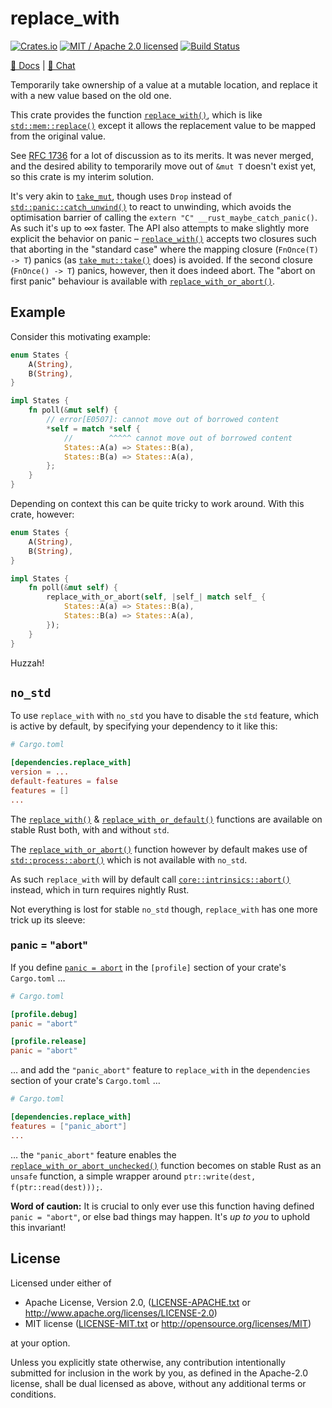 # replace_with

[![Crates.io](https://img.shields.io/crates/v/replace_with.svg?maxAge=86400)](https://crates.io/crates/replace_with)
[![MIT / Apache 2.0 licensed](https://img.shields.io/crates/l/replace_with.svg?maxAge=2592000)](#License)
[![Build Status](https://dev.azure.com/alecmocatta/replace_with/_apis/build/status/tests?branchName=master)](https://dev.azure.com/alecmocatta/replace_with/_build?definitionId=11)

[📖 Docs](https://docs.rs/replace_with) | [💬 Chat](https://constellation.zulipchat.com/#narrow/stream/213236-subprojects)

Temporarily take ownership of a value at a mutable location, and replace it with a new value based on the old one.

This crate provides the function [`replace_with()`](https://docs.rs/replace_with/0.1/replace_with/fn.replace_with.html), which is like [`std::mem::replace()`](https://doc.rust-lang.org/std/mem/fn.replace.html) except it allows the replacement value to be mapped from the original value.

See [RFC 1736](https://github.com/rust-lang/rfcs/pull/1736) for a lot of discussion as to its merits. It was never merged, and the desired ability to temporarily move out of `&mut T` doesn't exist yet, so this crate is my interim solution.

It's very akin to [`take_mut`](https://github.com/Sgeo/take_mut), though uses `Drop` instead of [`std::panic::catch_unwind()`](https://doc.rust-lang.org/std/panic/fn.catch_unwind.html) to react to unwinding, which avoids the optimisation barrier of calling the `extern "C" __rust_maybe_catch_panic()`. As such it's up to ∞x faster. The API also attempts to make slightly more explicit the behavior on panic – [`replace_with()`](https://docs.rs/replace_with/0.1/replace_with/fn.replace_with.html) accepts two closures such that aborting in the "standard case" where the mapping closure (`FnOnce(T) -> T`) panics (as [`take_mut::take()`](https://docs.rs/take_mut/0.2.2/take_mut/fn.take.html) does) is avoided. If the second closure (`FnOnce() -> T`) panics, however, then it does indeed abort. The "abort on first panic" behaviour is available with [`replace_with_or_abort()`](https://docs.rs/replace_with/0.1/replace_with/fn.replace_with_or_abort.html).

## Example

Consider this motivating example:

```rust
enum States {
    A(String),
    B(String),
}

impl States {
    fn poll(&mut self) {
        // error[E0507]: cannot move out of borrowed content
        *self = match *self {
            //        ^^^^^ cannot move out of borrowed content
            States::A(a) => States::B(a),
            States::B(a) => States::A(a),
        };
    }
}
```

Depending on context this can be quite tricky to work around. With this crate, however:

```rust
enum States {
    A(String),
    B(String),
}

impl States {
    fn poll(&mut self) {
        replace_with_or_abort(self, |self_| match self_ {
            States::A(a) => States::B(a),
            States::B(a) => States::A(a),
        });
    }
}
```

Huzzah!

## `no_std`

To use `replace_with` with `no_std` you have to disable the `std` feature, which is active by default, by specifying your dependency to it like this:

```toml
# Cargo.toml

[dependencies.replace_with]
version = ...
default-features = false
features = []
...
```

The [`replace_with()`](https://docs.rs/replace_with/0.1/replace_with/fn.replace_with.html) & [`replace_with_or_default()`](https://docs.rs/replace_with/0.1/replace_with/fn.replace_with_or_default.html) functions are available on stable Rust both, with and without `std`.

The [`replace_with_or_abort()`](https://docs.rs/replace_with/0.1/replace_with/fn.replace_with_or_abort.html) function however by default makes use of [`std::process::abort()`](https://doc.rust-lang.org/std/process/fn.abort.html) which is not available with `no_std`.

As such `replace_with` will by default call [`core::intrinsics::abort()`](https://doc.rust-lang.org/core/intrinsics/fn.abort.html) instead, which in turn requires nightly Rust.

Not everything is lost for stable `no_std` though, `replace_with` has one more trick up its sleeve:

### panic = "abort"

If you define [`panic = abort`](https://doc.rust-lang.org/edition-guide/rust-2018/error-handling-and-panics/aborting-on-panic.html) in the `[profile]` section of your crate's `Cargo.toml` …

```toml
# Cargo.toml

[profile.debug]
panic = "abort"

[profile.release]
panic = "abort"
```

… and add the `"panic_abort"` feature to `replace_with` in the `dependencies` section of your crate's `Cargo.toml` …

```toml
# Cargo.toml

[dependencies.replace_with]
features = ["panic_abort"]
...
```

… the `"panic_abort"` feature enables the [`replace_with_or_abort_unchecked()`](https://docs.rs/replace_with/0.1/replace_with/fn.replace_with_or_abort_unchecked.html) function becomes on stable Rust as an `unsafe` function, a simple wrapper around `ptr::write(dest, f(ptr::read(dest)));`.

**Word of caution:** It is crucial to only ever use this function having defined `panic = "abort"`, or else bad things may happen. It's *up to you* to uphold this invariant!

## License
Licensed under either of

 * Apache License, Version 2.0, ([LICENSE-APACHE.txt](LICENSE-APACHE.txt) or http://www.apache.org/licenses/LICENSE-2.0)
 * MIT license ([LICENSE-MIT.txt](LICENSE-MIT.txt) or http://opensource.org/licenses/MIT)

at your option.

Unless you explicitly state otherwise, any contribution intentionally submitted for inclusion in the work by you, as defined in the Apache-2.0 license, shall be dual licensed as above, without any additional terms or conditions.
